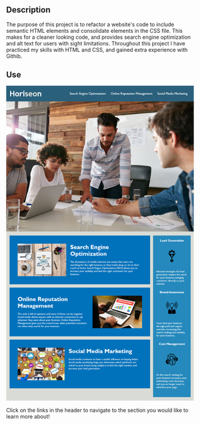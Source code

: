 # <Module-1-challenge>

## Description

The purpose of this project is to refactor a website's code to include semantic HTML elements and consolidate elements in the CSS file. This makes for a cleaner looking code, and provides search engine optimization and alt text for users with sight limitations. Throughout this project I have practiced my skills with HTML and CSS, and gained extra experience with Githib.



## Use

![image of completed website](assets/images/01-website.jpeg)

Click on the links in the header to navigate to the section you would like to learn more about!



